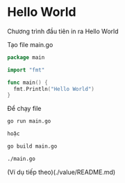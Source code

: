 # Hello World

Chương trình đầu tiên in ra Hello World

Tạo file main.go

```go
package main

import "fmt"

func main() {
  fmt.Println("Hello World")
}
```

Để chạy file

```bash
go run main.go

hoặc

go build main.go

./main.go

```

(Ví dụ tiếp theo)(./value/README.md)
